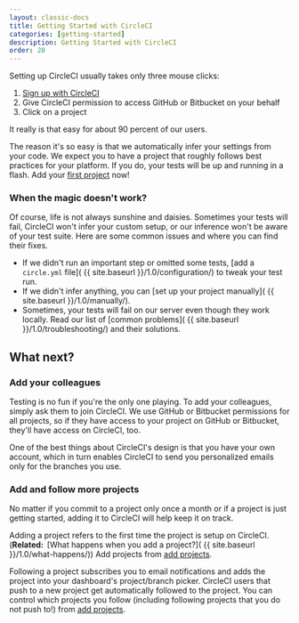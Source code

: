 ```yaml
---
layout: classic-docs
title: Getting Started with CircleCI
categories: [getting-started]
description: Getting Started with CircleCI
order: 20
---
```


Setting up CircleCI usually takes only three mouse clicks:

1.  [Sign up with CircleCI](https://circleci.com/signup/)
2.  Give CircleCI permission to access GitHub or Bitbucket on your behalf
3.  Click on a project

It really is that easy for about 90 percent of our users.

The reason it's so easy is that we automatically infer your settings from your code.
We expect you to have a project that roughly follows best practices for your platform.
If you do, your tests will be up and running in a flash.
Add
your [first project](https://circleci.com/dashboard) now!

### When the magic doesn't work?

Of course, life is not always sunshine and daisies.
Sometimes your tests will fail, CircleCI won't infer your custom setup, or our inference won't be aware of your test suite.
Here are some common issues and where you can find their fixes.

*   If we didn't run an important step or omitted some tests,
    [add a `circle.yml` file]( {{ site.baseurl }}/1.0/configuration/)
    to tweak your test run.
*   If we didn't infer anything, you can [set up your project manually]( {{ site.baseurl }}/1.0/manually/).
*   Sometimes, your tests will fail on our server even though they work locally.
    Read our list of [common problems]( {{ site.baseurl }}/1.0/troubleshooting/) and their solutions.

## What next?

### Add your colleagues

Testing is no fun if you're the only one playing.
To add your colleagues, simply ask them to join CircleCI.
We use GitHub or Bitbucket permissions for all projects, so if they have access to your project on GitHub or Bitbucket, they'll have access on CircleCI, too.

One of the best things about CircleCI's design is that you have your own account, which in turn enables CircleCI to send you personalized emails only for the branches you use.

### Add and follow more projects

No matter if you commit to a project only once a month or if a project is just getting started, adding it to CircleCI will help keep it on track. 

Adding a project refers to the first time the project is setup on CircleCI.
(**Related: &nbsp;**[What happens when you add a project?]( {{ site.baseurl }}/1.0/what-happens/))
Add projects from [add projects](https://circleci.com/add-projects).

Following a project subscribes you to email notifications and adds the project into your dashboard's project/branch picker. CircleCI users that push to a new project get automatically followed to the project. You can control which projects you follow (including following projects that you do not push to!) from [add projects](https://circleci.com/add-projects).



